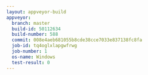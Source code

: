 ```yaml
---
layout: appveyor-build
appveyor:
  branch: master
  build-id: 50112634
  build-number: 588
  commit: 008e4aeb681055b8cde38cce7033e837138fc8fa
  job-id: tq4oglxlapgwfrwg
  job-number: 1
  os-name: Windows
  test-result: 0
---
```


